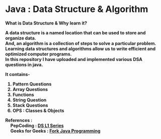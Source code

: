 # Java : Data Structure & Algorithm

<b>What is Data Structure & Why learn it?<b> <br>
     <p> A data structure is a named location that can be used to store and organize data.<br>
     And, an algorithm is a collection of steps to solve a particular problem.<br>
     Learning data structures and algorithms allow us to write efficient and optimized computer programs.<br>
     In this repository I have uploaded and implemented various DSA questions in java.<br>
     </p>

It contains-
1. Pattern Questions
2. Array Questions
3. Functions
4. String Question
5. Stack Questions
6. OPS : Classes & Objects<br>
     
<p>     
References :<br>
&nbsp&nbsp&nbsp&nbsp PepCoding : <a href="https://www.youtube.com/playlist?list=PL-Jc9J83PIiFj7YSPl2ulcpwy-mwj1SSk">DS L1 Series</a><br>
&nbsp&nbsp&nbsp&nbsp Geeks for Geeks : <a href="https://practice.geeksforgeeks.org/courses/fork-java">Fork Java Programming</a></p>
